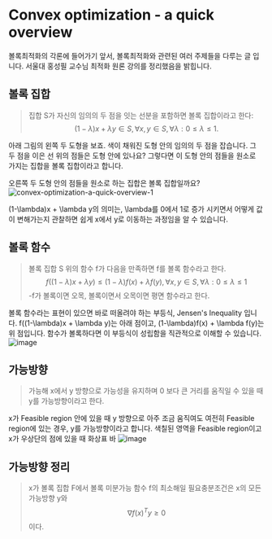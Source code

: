 # Convex optimization - a quick overview
볼록최적화의 각론에 들어가기 앞서, 볼록최적화와 관련된 여러 주제들을 다루는 글 입니다. 서울대 홍성필 교수님 최적화 원론 강의를 정리했음을 밝힙니다.
## 볼록 집합
> 집합 S가 자신의 임의의 두 점을 잇는 선분을 포함하면 볼록 집합이라고 한다:
$$
(1-\lambda)x + \lambda y \in S, \forall x, y \in S, \forall \lambda: 0 \le \lambda \le 1.
$$

아래 그림의 왼쪽 두 도형을 보죠. 색이 채워진 도형 안의 임의의 두 점을 잡습니다. 그 두 점을 이은 선 위의 점들은 도형 안에 있나요? 그렇다면 이 도형 안의 점들을 원소로 가지는 집합을 볼록 집합이라고 합니다.

오른쪽 두 도형 안의 점들을 원소로 하는 집합은 볼록 집합일까요?
![convex-optimization-a-quick-overview-1](https://user-images.githubusercontent.com/11609881/111481579-74c6ac00-8776-11eb-9104-6663accecb01.PNG)

(1-\lambda)x + \lambda y의 의미는, \lambda를 0에서 1로 증가 시키면서 어떻게 값이 변해가는지 관찰하면 쉽게 x에서 y로 이동하는 과정임을 알 수 있습니다.

## 볼록 함수
> 볼록 집합 S 위의 함수 f가 다음을 만족하면 f를 볼록 함수라고 한다.
$$
f((1-\lambda)x + \lambda y) \le (1-\lambda)f(x) +\lambda f(y), \forall x, y \in S, \forall \lambda : 0 \le \lambda \le 1
$$
> -f가 볼록이면 오목, 볼록이면서 오목이면 평면 함수라고 한다.

볼록 함수라는 표현이 있으면 바로 떠올려야 하는 부등식, Jensen's Inequality 입니다.  f((1-\lambda)x + \lambda y)는 아래 점이고, (1-\lambda)f(x) + \lambda f(y)는 위 점입니다. 함수가 볼록하다면 이 부등식이 성립함을 직관적으로 이해할 수 있습니다.
![image](https://user-images.githubusercontent.com/11609881/111483329-0d116080-8778-11eb-95ee-106bdee54b09.png)

## 가능방향
> 가능해 x에서 y 방향으로 가능성을 유지하며 0 보다 큰 거리를 움직일 수 있을 때 y를 가능방향이라고 한다.

x가 Feasible region 안에 있을 때 y 방향으로 아주 조금 움직여도 여전히 Feasible region에 있는 경우, y를 가능방향이라고 합니다. 색칠된 영역을 Feasible region이고 x가 우상단의 점에 있을 때 화상표 바
![image](https://user-images.githubusercontent.com/11609881/111484620-472f3200-8779-11eb-93aa-032f0388a6e9.png)

## 가능방향  정리
> x가 볼록 집합 F에서 볼록 미분가능 함수 f의 최소해일 필요충분조건은 x의 모든 가능방향 y와 
$$
\nabla{f(x)^T}y\ge0
$$
이다.


<!--stackedit_data:
eyJoaXN0b3J5IjpbNTM2NzE2ODU3LDQ2MzEwNjQ4OSwxOTA3OT
IwODQzLC0xOTIwNzgxOTIyLDcyNDYxMzgyMSwtNjE4MDEzODgz
LDE2MTAyMTAwNTBdfQ==
-->